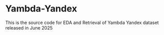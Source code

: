 # Yambda-Yandex
This is the source code for EDA and Retrieval of Yambda Yandex dataset released in June 2025
